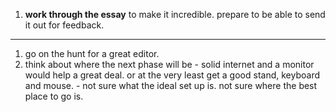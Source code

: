 1. **work through the essay** to make it incredible. prepare to be able to send it out for feedback.

---
1. go on the hunt for a great editor.
2. think about where the next phase will be - solid internet and a monitor would help a great deal. or at the very least get a good stand, keyboard and mouse. - not sure what the ideal set up is. not sure where the best place to go is.
